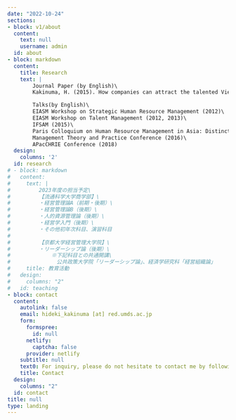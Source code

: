 ```yaml
---
date: "2022-10-24"
sections:
- block: v1/about
  content:
    text: null
    username: admin
  id: about
- block: markdown
  content:
    title: Research
    text: |
        Journal Paper (by English)\
        Kakinuma, H. (2015). How companies can attract the talented Vietnamese graduates? An experimental-designed investigation. International Journal of Business and Management, 10(2), pp.31-40. (Referred)

        Talks(by English)\
        EIASM Workshop on Strategic Human Resource Management (2012)\
        EIASM Workshop on Talent Management (2012, 2013)\
        IFSAM (2015)\
        Paris Colloquium on Human Resource Management in Asia: Distinctiveness of Asian Human Resource Management? (2015)\
        Management Theory and Practice Conference (2016)\
        APacCHRIE Conference (2018)
  design:
    columns: '2'
  id: research
# - block: markdown
#   content:
#     text: |
#         2023年度の担当予定\
#         【流通科学大学商学部】\
#         ・経営管理論A（前期・後期）\
#         ・経営管理論B（後期）\
#         ・人的資源管理論（後期）\
#         ・経営学入門（後期）\
#         ・その他初年次科目、演習科目
#         
#         【京都大学経営管理大学院】\
#         ・リーダーシップ論（後期）\
#             ※下記科目との共通開講\
#             　公共政策大学院「リーダーシップ論」、経済学研究科「経営組織論」
#     title: 教育活動
#   design:
#     columns: "2"
#   id: teaching
- block: contact
  content:
    autolink: false
    email: hideki_kakinuma [at] red.umds.ac.jp
    form:
      formspree:
        id: null
      netlify:
        captcha: false
      provider: netlify
    subtitle: null
    text0: For inquiry, please do not hesitate to contact me by following form or e-mail.
    title: Contact
  design:
    columns: "2"
  id: contact
title: null
type: landing
---
```


